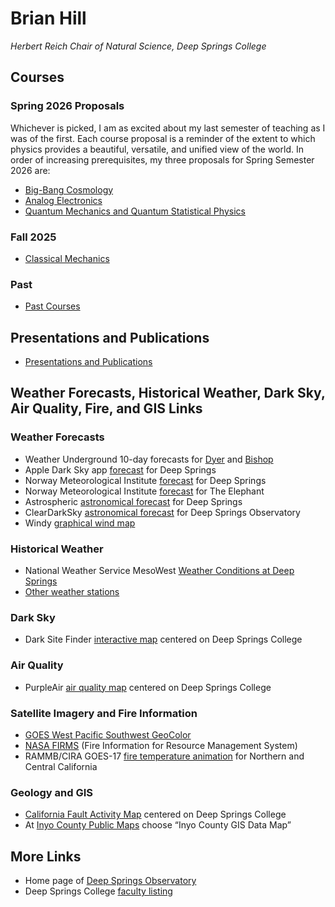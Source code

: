 # Brian Hill

*Herbert Reich Chair of Natural Science, Deep Springs College*

## Courses

### Spring 2026 Proposals

Whichever is picked, I am as excited about my last semester of teaching as I was of the first. Each course proposal is a reminder of the extent to which physics provides a beautiful, versatile, and unified view of the world. In order of increasing prerequisites, my three proposals for Spring Semester 2026 are:

* [Big-Bang Cosmology](./resources/BigBangCosmology.pdf)
* [Analog Electronics](./resources/AnalogElectronics.pdf)
* [Quantum Mechanics and Quantum Statistical Physics](./resources/QuantumMechanicsAndQuantumStatisticalPhysics.pdf)

### Fall 2025

* [Classical Mechanics](./classical-mechanics/)

### Past

* [Past Courses](./past_courses.html)

## Presentations and Publications

* [Presentations and Publications](./presentations_and_publications.html)

## Weather Forecasts, Historical Weather, Dark Sky, Air Quality, Fire, and GIS Links

### Weather Forecasts

* Weather Underground 10-day forecasts for [Dyer](https://www.wunderground.com/forecast/us/nv/dyer) and [Bishop](https://www.wunderground.com/forecast/us/ca/bishop)
* Apple Dark Sky app [forecast](https://darksky.net/forecast/37.3749,-117.9802/us12/en) for Deep Springs
* Norway Meteorological Institute [forecast](https://www.yr.no/en/forecast/daily-table/37.3749,-117.9802) for Deep Springs
* Norway Meteorological Institute [forecast](https://www.yr.no/en/forecast/graph/2-5346035/United%20States/California/Inyo%20County/The%20Elephant) for The Elephant
* Astrospheric [astronomical forecast](https://www.astrospheric.com/?Latitude=37.3749&Longitude=-117.9802) for Deep Springs
* ClearDarkSky [astronomical forecast](https://www.cleardarksky.com/c/DpSprObCAkey.html?1) for Deep Springs Observatory
* Windy [graphical wind map](https://www.windy.com/37.372/-117.985?37.248,-117.985,10,m:eHsacSw)

### Historical Weather

* National Weather Service MesoWest [Weather Conditions at Deep Springs](https://wcc.sc.egov.usda.gov/reportGenerator/view/customSingleStationReport/hourly/2187:CA:SCAN%7Cid=%22%22%7Cname/-167,0/stationId,name,PRCP::value,TOBS::value,TAVG::value,TMAX::value,TMIN::value,SMS:-2:value,SMS:-4:value,SMS:-8:value,SMS:-20:value,SMS:-40:value,STO:-2:value,STO:-4:value,STO:-8:value,STO:-20:value,STO:-40:value,RHUM::value,SRADV::value?fitToScreen=false)
* [Other weather stations](https://nwcc-apps.sc.egov.usda.gov/imap/#version=170&elements=&networks=!&states=!&counties=!&hucs=&minElevation=&maxElevation=&elementSelectType=any&activeOnly=true&activeForecastPointsOnly=true&hucLabels=false&hucIdLabels=false&hucParameterLabels=true&stationLabels=&overlays=&hucOverlays=&basinOpacity=75&basinNoDataOpacity=25&basemapOpacity=100&maskOpacity=0&mode=data&openSections=dataElement,parameter,date,basin,options,elements,location,networks&controlsOpen=false&popup=&popupMulti=&popupBasin=&base=esriNgwm&displayType=station&basinType=6&dataElement=PREC&depth=-8&parameter=PCTPORMED&frequency=DAILY&duration=wytd&customDuration=&dayPart=E&monthPart=E&forecastPubDay=1&forecastExceedance=50&useMixedPast=true&seqColor=1&divColor=7&scaleType=D&scaleMin=&scaleMax=&referencePeriodType=POR&referenceBegin=1991&referenceEnd=2020&minimumYears=20&hucAssociations=true&relativeDate=-1&lat=39.011&lon=-117.329&zoom=5.8)

### Dark Sky

* Dark Site Finder [interactive map](https://darksitefinder.com/maps/world.html#10/37.3749/-117.9802) centered on Deep Springs College

### Air Quality

* PurpleAir [air quality map](https://www.purpleair.com/map?opt=1/i/mPM25/a60/cC0#10.04/37.3749/-117.9802) centered on Deep Springs College

### Satellite Imagery and Fire Information

* [GOES West Pacific Southwest GeoColor](https://www.star.nesdis.noaa.gov/goes/sector_band.php?sat=G17&sector=psw&band=GEOCOLOR&length=12)
* [NASA FIRMS](https://firms2.modaps.eosdis.nasa.gov/map/#d:today;@-118.2,41.0,6z) (Fire Information for Resource Management System)
* RAMMB/CIRA GOES-17 [fire temperature animation](https://rammb-slider.cira.colostate.edu/?sat=goes-17&z=5&im=12&ts=1&st=0&et=0&speed=200&motion=loop&map=1&lat=0&opacity%5B0%5D=1&hidden%5B0%5D=0&pause=0&slider=-1&hide_controls=1&mouse_draw=0&follow_feature=0&follow_hide=0&s=rammb-slider&sec=full_disk&p%5B0%5D=fire_temperature&x=13488.140625&y=3295.15625) for Northern and Central California

### Geology and GIS

* [California Fault Activity Map](https://maps.conservation.ca.gov/cgs/fam/App/index.html?marker=-117.98105109741265%2C37.373%2C%2C%2C%2C&markertemplate=%7B%22title%22%3A%22HOL%22%2C%22longitude%22%3A-117.981%2C%22latitude%22%3A37.373359867792296%2C%22isIncludeShareUrl%22%3Atrue%7D&level=13) centered on Deep Springs College
* At [Inyo County Public Maps](https://www.inyocounty.us/services/gis-data-maps/public-maps) choose &ldquo;Inyo County GIS Data Map&rdquo;

## More Links

* Home page of [Deep Springs Observatory](./deep-springs-observatory/)
* Deep Springs College [faculty listing](https://deepsprings.edu/academics/#faculty)
